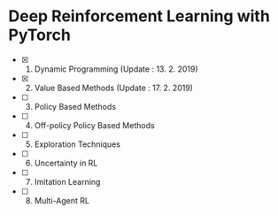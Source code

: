 # Deep Reinforcement Learning with PyTorch

- [x] 1. Dynamic Programming (Update : 13. 2. 2019)
- [x] 2. Value Based Methods (Update : 17. 2. 2019)
- [ ] 3. Policy Based Methods

- [ ] 4. Off-policy Policy Based Methods

- [ ] 5. Exploration Techniques

- [ ] 6. Uncertainty in RL

- [ ] 7. Imitation Learning

- [ ] 8. Multi-Agent RL
